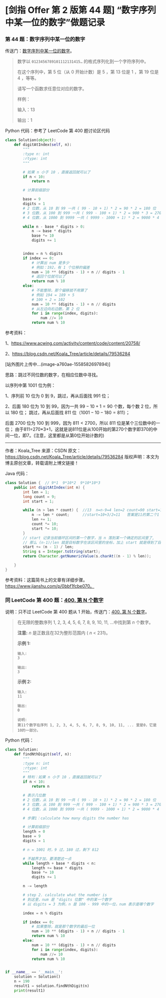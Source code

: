 # [剑指 Offer 第 2 版第 44 题] “数字序列中某一位的数字”做题记录

### 第 44 题：数字序列中某一位的数字

传送门：[数字序列中某一位的数字](https://www.acwing.com/problem/content/52/)。

>数字以 `0123456789101112131415…` 的格式序列化到一个字符序列中。
>
>在这个序列中，第 5 位（从 0 开始计数）是 5 ，第 13 位是 1 ，第 19 位是 4 ，等等。
>
>请写一个函数求任意位对应的数字。
>
>样例：
>
>输入：13
>
>输出：1

Python 代码：参考了 LeetCode 第 400 题讨论区代码

```python
class Solution(object):
    def digitAtIndex(self, n):
        """
        :type n: int
        :rtype: int
        """

        # 如果 n 小于 10 ，直接返回就可以了
        if n < 10:
            return n

        # 计算前缀部分

        base = 9
        digits = 1
        # 2 位数，从 10 到 99 一共 ( 99 - 10 + 1) * 2 = 90 * 2 = 180 位
        # 3 位数，从 100 到 999 一共 ( 999 - 100 + 1) * 2 = 900 * 3 = 2700 位
        # 4 位数，从 1000 到 9999 一共 ( 9999 - 1000 + 1) * 2 = 9000 * 4 = 3600 位

        while n - base * digits > 0:
            n -= base * digits
            base *= 10
            digits += 1


        index = n % digits
        if index == 0:
            # 计算出 num 是多少
            # 例如：192，有 1 个位移的偏差
            num = 10 ** (digits - 1) + n // digits - 1
            # 返回个位就可以了
            return num % 10
        else:
            # 不能整除，那个偏移就不用算了
            # 例如 194 = 189 + 5
            # 100 + 2 = 102
            num = 10 ** (digits - 1) + n // digits
            # 从左边向右边数，第 2 位
            for i in range(index, digits):
                num //= 10
            return num % 10
```

参考资料：

1、https://www.acwing.com/activity/content/code/content/20758/

2、https://blog.csdn.net/Koala_Tree/article/details/79536284

[站外图片上传中...(image-a760ae-1558582697894)]

思路：跳过不同位数的数字，在相应位数中寻找。

以序列中第 $1001$ 位为例：

 1、序列前 $10$ 位为 $0$ 到 $9$，跳过，再从后面找 $991$ 位；

2、后面 $180$ 位为 $10$ 到 $99$，因为一共  $99-10+1=90$ 个数，每个数 $2$ 位，所以 $180$ 位； 跳过，再从后面找 $811$ 位（$1001-10-180=811$）；

后面 $2700$ 位为 $100$ 到 $999$，因为 $811<2700$，所以 $811$ 位是某个三位数中的一位；
由于811=270*3+1，这就是说811位是从100开始的第270个数字即370的中间一位，即7。(注意，这里都是从第0位开始计数的)

---------------------
作者：Koala_Tree 
来源：CSDN 
原文：https://blog.csdn.net/Koala_Tree/article/details/79536284 
版权声明：本文为博主原创文章，转载请附上博文链接！

Java 代码：

```java
class Solution {  // 9*1  9*10*2  9*10*10*3
    public int digitAtIndex(int n) {
        int len = 1;
        long count = 9;
        int start = 1;

        while (n > len * count) {  //13  n=n-9=4 len=2 count=90 start=10 
            n -= len * count;      //start=10+3/2=11   答案是11的第二个1
            len += 1;
            count *= 10;
            start *= 10;
        }
        // start 记录当前循环区间的第一个数字，当 n 落到某一个确定的区间里了,
        // 那么 (n-1)/len 就是目标数字在该区间里的坐标，加上 start 就是得到了目标数字
        start += (n - 1) / len;
        String s = Integer.toString(start);
        return Character.getNumericValue(s.charAt((n - 1) % len));

    }
}
```

参考资料：这篇简书上的文章有详细步骤。https://www.jianshu.com/p/0bbf1fcbe070。

### 同 LeetCode 第 400 题：[400. 第 N 个数字](https://leetcode-cn.com/problems/nth-digit/)

说明：只不过 LeetCode 第 400 题从 1 开始，传送门：[400. 第 N 个数字](https://leetcode-cn.com/problems/nth-digit/)。

> 在无限的整数序列 1, 2, 3, 4, 5, 6, 7, 8, 9, 10, 11, ...中找到第 *n* 个数字。
>
> **注意:**
> *n* 是正数且在32为整形范围内 ( *n* < 231)。
>
> **示例 1:**
>
> ```
> 输入:
> 3
> 
> 输出:
> 3
> ```
>
> **示例 2:**
>
> ```
> 输入:
> 11
> 
> 输出:
> 0
> 
> 说明:
> 第11个数字在序列 1, 2, 3, 4, 5, 6, 7, 8, 9, 10, 11, ... 里是0，它是10的一部分。
> ```

Python 代码：

```python
class Solution:
    def findNthDigit(self, n):
        """
        :type n: int
        :rtype: int
        """
        # 特判：如果 n 小于 10 ，直接返回就可以了
        if n < 10:
            return n

        # 表示几位数
        # 2 位数，从 10 到 99 一共 ( 99 - 10 + 1) * 2 = 90 * 2 = 180 位
        # 3 位数，从 100 到 999 一共 ( 999 - 100 + 1) * 2 = 900 * 3 = 2700 位
        # 4 位数，从 1000 到 9999 一共 ( 9999 - 1000 + 1) * 2 = 9000 * 4 = 3600 位

        # 步骤1：calculate how many digits the number has

        # 计算前缀部分
        length = 0
        base = 9
        digits = 1

        # n = 1001 时，9 过，180 过，剩下 812

        # 不越界才加，要清楚这一点
        while length + base * digits < n:
            length += base * digits
            base *= 10
            digits += 1

        n -= length

        # step 2. calculate what the number is
        # 到这里，num 是 "digits 位数" 中的某一个数字
        # 以 digits = 3 为例，n 是 100 - 999 中的一位，num 表示是哪个数字

        index = n % digits

        if index == 0:
            # 如果整除，就是那个数字的最后一位
            num = 10 ** (digits - 1) + n // digits - 1
            return num % 10
        else:
            num = 10 ** (digits - 1) + n // digits
            for i in range(index, digits):
                num //= 10
            return num % 10


if __name__ == '__main__':
    solution = Solution()
    n = 190
    result1 = solution.findNthDigit(n)
    print(result1)

```

<script src='https://cdnjs.cloudflare.com/ajax/libs/mathjax/2.7.5/MathJax.js?config=TeX-MML-AM_CHTML' async></script>

<script type="text/x-mathjax-config">
MathJax.Hub.Config({
tex2jax: {
  inlineMath: [['$','$'], ['\\(','\\)']],
  processEscapes: true
  },
displayAlign : "left",
TeX: {
        equationNumbers: {
            autoNumber: "all",
            useLabelIds: true
        }
    },
    "HTML-CSS": {
        linebreaks: {
            automatic: true
        },
        scale: 100,
        styles: {
          ".MathJax_Display": {
            "text-align": "left",
            "width" : "auto",
            "margin": "10px 0px 10px 0px !important",
            "background-color": "#f5f5f5 !important",
            "border-radius": "3px !important",
            border:  "1px solid #ccc !important",
            padding: "5px 5px 5px 5px !important"
          },
          ".MathJax": {
            "background-color": "#f5f5f5 !important",
            padding: "2px 2px 2px 2px !important"
          }
        }
    },
    SVG: {
        linebreaks: {
            automatic: true
        }
    }
});
</script>